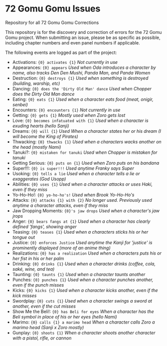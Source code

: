 # 72 Gomu Gomu Issues
Repository for all 72 Gomu Gomu Corrections

This repository is for the discovery and correction of errors for the 72 Gomu Gomu project. When submitting an issue, please be as specific as possible, including chapter numbers and even panel numbers if applicable.

The following events are logged as part of the project:

- Activations: `{0} activates {1}` *Not currently in use*
- Appearances: `{0} appears` *Used when Oda introduces a character by name, also tracks Den Den Mushi, Panda Man, and Panda Women*
- Destruction: `{0} destroys {1}` *Used when something is destroyed (building, warship, etc)*
- Dancing: `{0} does the 'Dirty Old Man' dance` *Used when Chopper does the Dirty Old Man dance*
- Eating: `{0} eats {1}` *Used when a character eats food (meat, onigir, senbei)*
- Encounters: `{0} encounters {1}` *Not currently in use*
- Getting: `{0} gets {1}` *Mostly used when Zoro gets lost*
- Love: `{0} becomes infatuated with {1}` *Used when a character is exuding hearts (hello Sanji)*
- Dreams: `{0} will {1}` *Used When a character states her or his dream (I will become the King of Pirates)*
- Thwacking: `{0} thwacks {1}` *Used when a characters wacks another on the head (mostly Nami)*
- Tanuki?: `{0} mistaken for tanuki` *Used when Chopper is mistaken for tanuki*
- Getting Serious: `{0} puts on {1}` *Used when Zoro puts on his bandana*
- Super!!!: `{0} is super!!!` *Used anytime Franky says Super*
- Usoking: `{0} tells a lie` *Used when a character tells a lie or exaggerates (God Usopp)*
- Abilities: `{0} uses {1}` *Used when a character attacks or uses Haki, even if they miss*
- Yo-Ho-Ho!: `{0} yo-ho-ho's!` *Used when Brook Yo-Ho-Ho's*
- Attacks: `{0} attacks {1} with {2}` *No longer used. Previously used anytime a character attacks, even if they miss*
- Jaw Dropping Moments: `{0}'s jaw drops` *Used when a character's jaw jrops*
- Anger: `{0} bears fangs at {1}` *Used when a character has clearly defined 'fangs', showing anger*
- Teasing: `{0} teases {1}` *Used when a characters sticks his or her tongue out*
- Justice: `{0} enforces Justice` *Used anytime the Kanji for 'justice' is prominently displayed (more of an anime thing)*
- Realizations: `{0} has a realization` *Used when a characters puts his or her fist in his or her palm*
- Drinking: `{0} drinks {1}` *Used when a character drinks (coffee, cola, saké, wine, and tea)*
- Taunting: `{0} taunts {1}` *Used when a character taunts another*
- Punches: `{0} punches {1}` *Used when a character punches another, even if the punch misses*
- Kicks: `{0} kicks {1}` *Used when a character kicks another, even if the kick misses*
- Swordplay: `{0} cuts {1}` *Used when a character swings a sword at another, even if the cut misses*
- Show Me the Beli!: `{0} has Beli for eyes` *When a character has the Beli symbol in place of his or her eyes (hello Nami)*
- Marimo: `{0} calls {1} a marimo head` *When a character calls Zoro a marimo head (Sanji x Zoro mostly)*
- Gunplay: `{0} shoots {1}` *When a character shoots another character with a pistol, rifle, or cannon*
